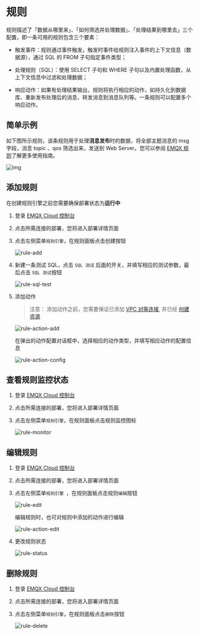 # 规则

规则描述了「数据从哪里来」、「如何筛选并处理数据」、「处理结果到哪里去」三个配置，即一条可用的规则包含三个要素：

- 触发事件：规则通过事件触发，触发时事件给规则注入事件的上下文信息（数据源），通过 SQL 的 FROM 子句指定事件类型；

- 处理规则（SQL）：使用 SELECT 子句和 WHERE 子句以及内置处理函数，从上下文信息中过滤和处理数据；

- 响应动作：如果有处理结果输出，规则将执行相应的动作，如持久化到数据库、重新发布处理后的消息、转发消息到消息队列等。一条规则可以配置多个响应动作。



## 简单示例

如下图所示规则，该条规则用于处理**消息发布**时的数据，将全部主题消息的 msg 字段，消息 topic 、qos 筛选出来，发送到 Web Server。您可以参阅 [EMQX 规则](https://docs.emqx.cn/cn/broker/latest/rule/rule-engine.html)了解更多使用指南。

![img](./_assets/rule_engine_detail.png)



## 添加规则

在创建规则引擎之前您需要确保部署状态为**运行中**

1. 登录 [EMQX Cloud 控制台](https://cloud.emqx.com/console/)

2. 点击所需连接的部署，您将进入部署详情页面

3. 点击左侧菜单`规则引擎`，在规则面板点击创建按钮

   ![rule-add](./_assets/rule-add.png)

5. 新建一条测试 SQL，点击 `SQL 测试` 后面的开关，并填写相应的测试参数，最后点击 `SQL 测试`按钮

   ![rule-sql-test](./_assets/rule-sql-test.png)

6. 添加动作

   > 注意： 添加动作之前，您需要保证已添加 [VPC 对等连接](../deployments//vpc_peering.md), 并已经 [创建资源](./resources.md)

   ![rule-action-add](./_assets/rule-action-add.png)

   在弹出的动作配置对话框中，选择相应的动作类型，并填写相应动作的配置信息

   ![rule-action-config](./_assets/rule-action-config.png)



## 查看规则监控状态

1. 登录 [EMQX Cloud 控制台](https://cloud.emqx.com/console/)

2. 点击所需连接的部署，您将进入部署详情页面

3. 点击左侧菜单`规则引擎`，在规则面板点击规则监控图标

   ![rule-monitor](./_assets/rule-monitor.png)



## 编辑规则

1. 登录 [EMQX Cloud 控制台](https://cloud.emqx.com/console/)

2. 点击所需连接的部署，您将进入部署详情页面

3. 点击左侧菜单`规则引擎 `，在规则面板点击规则`编辑`按钮

   ![rule-edit](./_assets/rule-edit.png)

   编辑规则时，也可对规则中添加的动作进行编辑

   ![rule-action-edit](./_assets/rule-action-edit.png)

5. 更改规则状态

   ![rule-status](./_assets/rule-status.png)



## 删除规则

1. 登录 [EMQX Cloud 控制台](https://cloud.emqx.com/console/)

2. 点击所需连接的部署，您将进入部署详情页面

3. 点击左侧菜单`规则引擎`，在规则面板点击`删除`按钮

   ![rule-delete](./_assets/rule-delete.png)
